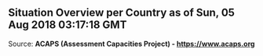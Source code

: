 ## Situation Overview per Country as of Sun, 05 Aug 2018 03:17:18 GMT

Source: **ACAPS (Assessment Capacities Project) - https://www.acaps.org**